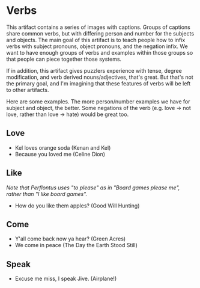 # Verbs

This artifact contains a series of images with captions. Groups of captions share common verbs, but with differing person and number for the subjects and objects. The main goal of this artifact is to teach people how to infix verbs with subject pronouns, object pronouns, and the negation infix. We want to have enough groups of verbs and examples within those groups so that people can piece together those systems. 

If in addition, this artifact gives puzzlers experience with tense, degree modification, and verb derived nouns/adjectives, that's great. But that's not the primary goal, and I'm imagining that these features of verbs will be left to other artifacts.  

Here are some examples. The more person/number examples we have for subject and object, the better. Some negations of the verb (e.g. love -> not love, rather than love -> hate) would be great too. 


## Love

* Kel loves orange soda (Kenan and Kel)
* Because you loved me (Celine Dion)

## Like

*Note that Perflontus uses "to please" as in "Board games please me", rather than "I like board games".*

* How do you like them apples? (Good Will Hunting)

## Come
* Y'all come back now ya hear? (Green Acres)
* We come in peace (The Day the Earth Stood Still)

## Speak
* Excuse me miss, I speak Jive. (Airplane!)
